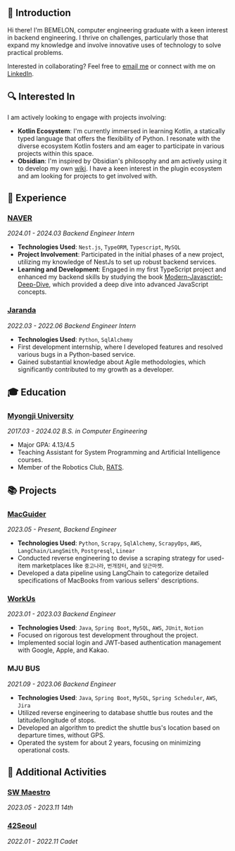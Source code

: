## 👋 Introduction
Hi there! I'm BEMELON, computer engineering graduate with a keen interest in backend engineering.
I thrive on challenges, particularly those that expand my knowledge and involve innovative uses of technology to solve practical problems.

Interested in collaborating? Feel free to [email me](mailto:dodo@bemelon.me) or connect with me on [LinkedIn](https://www.linkedin.com/in/bemelon/).


## 🔍 Interested In
I am actively looking to engage with projects involving:
- **Kotlin Ecosystem**: I'm currently immersed in learning Kotlin, a statically typed language that offers the flexibility of Python. I resonate with the diverse ecosystem Kotlin fosters and am eager to participate in various projects within this space.
- **Obsidian**: I'm inspired by Obsidian's philosophy and am actively using it to develop my own [wiki](https://blog.bemelon.me). I have a keen interest in the plugin ecosystem and am looking for projects to get involved with.

## 💼 Experience

### [NAVER](https://navercorp.com/)
*2024.01 - 2024.03 Backend Engineer Intern*
- **Technologies Used**: `Nest.js`, `TypeORM`, `Typescript`, `MySQL`
- **Project Involvement**: Participated in the initial phases of a new project, utilizing my knowledge of NestJs to set up robust backend services.
- **Learning and Development**: Engaged in my first TypeScript project and enhanced my backend skills by studying the book [Modern-Javascript-Deep-Dive](https://blog.bemelon.me/book/modern-javascript/about), which provided a deep dive into advanced JavaScript concepts.


### [Jaranda](https://jaranda.kr/) 
*2022.03 - 2022.06 Backend Engineer Intern*
 - **Technologies Used**: `Python`, `SqlAlchemy`
 - First development internship, where I developed features and resolved various bugs in a Python-based service.
 - Gained substantial knowledge about Agile methodologies, which significantly contributed to my growth as a developer.


## 🎓  Education

### [Myongji University](https://www.mju.ac.kr/sites/mjukr/intro/intro.html) 
*2017.03 - 2024.02 B.S. in Computer Engineering* 
 - Major GPA: 4.13/4.5
 - Teaching Assistant for System Programming and Artificial Intelligence courses.
 - Member of the Robotics Club, [RATS](https://github.com/RATS-make-robot). 


## 📚 Projects

### [MacGuider](https://www.macguider.io/)
*2023.05 - Present, Backend Engineer*
 - **Technologies Used**: `Python`, `Scrapy`, `SqlAlchemy`, `ScrapyOps`, `AWS`, `LangChain/LangSmith`, `Postgresql`, `Linear`
 - Conducted reverse engineering to devise a scraping strategy for used-item marketplaces like `중고나라`, `번개장터`, and `당근마켓`.
 - Developed a data pipeline using LangChain to categorize detailed specifications of MacBooks from various sellers' descriptions.

### [WorkUs](https://github.com/mayonnaise-workus/backend)
*2023.01 - 2023.03 Backend Engineer*
 - **Technologies Used**: `Java`, `Spring Boot`, `MySQL`, `AWS`, `JUnit`, `Notion`
 - Focused on rigorous test development throughout the project.
 - Implemented social login and JWT-based authentication management with Google, Apple, and Kakao.

### MJU BUS 
*2021.09 - 2023.06 Backend Engineer*
 - **Technologies Used**: `Java`, `Spring Boot`, `MySQL`, `Spring Scheduler`, `AWS`, `Jira`
 - Utilized reverse engineering to database shuttle bus routes and the latitude/longitude of stops.
 - Developed an algorithm to predict the shuttle bus's location based on departure times, without GPS.
 - Operated the system for about 2 years, focusing on minimizing operational costs.

## 🌟 Additional Activities

### [SW Maestro](https://www.swmaestro.org/sw/main/main.do) 
*2023.05 - 2023.11 14th*

### [42Seoul](https://42seoul.kr/seoul42/main/view)
*2022.01 - 2022.11 Cadet*
 

